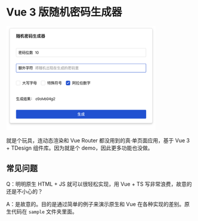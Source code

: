 # Vue 3 版随机密码生成器

<img src="./interview.png" width="400px" height="280px" />

就是个玩具，连动态渲染和 Vue Router 都没用到的真·单页面应用，基于 Vue 3 + TDesign 组件库。因为就是个 demo，因此更多功能也没做。



## 常见问题

Q：明明原生 HTML + JS 就可以很轻松实现，用 Vue + TS 写非常浪费，故意的还是不小心的？

A：是故意的。目的是通过简单的例子来演示原生和 Vue 在各种实现的差别。原生代码在 `sample` 文件夹里面。

